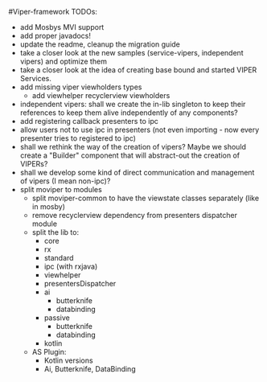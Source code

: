 #Viper-framework TODOs:
 - add Mosbys MVI support
 - add proper javadocs!
 - update the readme, cleanup the migration guide
 - take a closer look at the new samples (service-vipers, independent vipers) and optimize them
 - take a closer look at the idea of creating base bound and started VIPER Services.
  - add missing viper viewholders types
     - add viewhelper recyclerview viewholders
 - independent vipers: shall we create the in-lib singleton to keep their references to keep them alive independently of any components?
 - add registering callback presenters to ipc
 - allow users not to use ipc in presenters (not even importing - now every presenter tries to registered to ipc)
 - shall we rethink the way of the creation of vipers? Maybe we should create a "Builder" component that will abstract-out the creation of VIPERs?
 - shall we develop some kind of direct communication and management of vipers (I mean non-ipc)?
  - split moviper to modules
     - split moviper-common to have the viewstate classes separately (like in mosby)
     - remove recyclerview dependency from presenters dispatcher module
     - split the lib to:
        - core
        - rx
        - standard
        - ipc (with rxjava)
        - viewhelper
        - presentersDispatcher
        - ai
            - butterknife
            - databinding
        - passive
            - butterknife
            - databinding
        - kotlin
     -  AS Plugin:
        - Kotlin versions
        - Ai, Butterknife, DataBinding